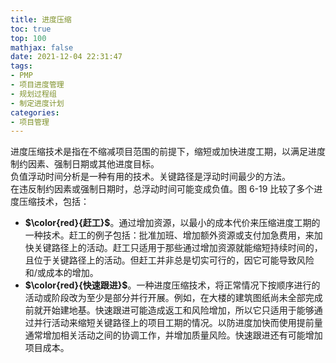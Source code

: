 ```yaml
---
title: 进度压缩
toc: true
top: 100
mathjax: false
date: 2021-12-04 22:31:47
tags:
- PMP
- 项目进度管理
- 规划过程组
- 制定进度计划
categories:
- 项目管理
---
```

进度压缩技术是指在不缩减项目范围的前提下，缩短或加快进度工期，以满足进度制约因素、强制日期或其他进度目标。  
负值浮动时间分析是一种有用的技术。关键路径是浮动时间最少的方法。  
在违反制约因素或强制日期时，总浮动时间可能变成负值。图 6-19 比较了多个进度压缩技术，包括：

- **$\color{red}{赶工}$**。通过增加资源，以最小的成本代价来压缩进度工期的一种技术。赶工的例子包括：批准加班、增加额外资源或支付加急费用，来加快关键路径上的活动。赶工只适用于那些通过增加资源就能缩短持续时间的，且位于关键路径上的活动。但赶工并非总是切实可行的，因它可能导致风险和/或成本的增加。
- **$\color{red}{快速跟进}$**。一种进度压缩技术，将正常情况下按顺序进行的活动或阶段改为至少是部分并行开展。例如，在大楼的建筑图纸尚未全部完成前就开始建地基。快速跟进可能造成返工和风险增加，所以它只适用于能够通过并行活动来缩短关键路径上的项目工期的情况。以防进度加快而使用提前量通常增加相关活动之间的协调工作，并增加质量风险。快速跟进还有可能增加项目成本。
